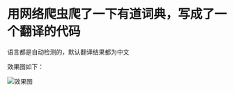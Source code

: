 # 用网络爬虫爬了一下有道词典，写成了一个翻译的代码
语言都是自动检测的，默认翻译结果都为中文

效果图如下：

![效果图](https://github.com/LittleControl/Python-a-long-way/blob/master/translate/translate.png"效果图")
